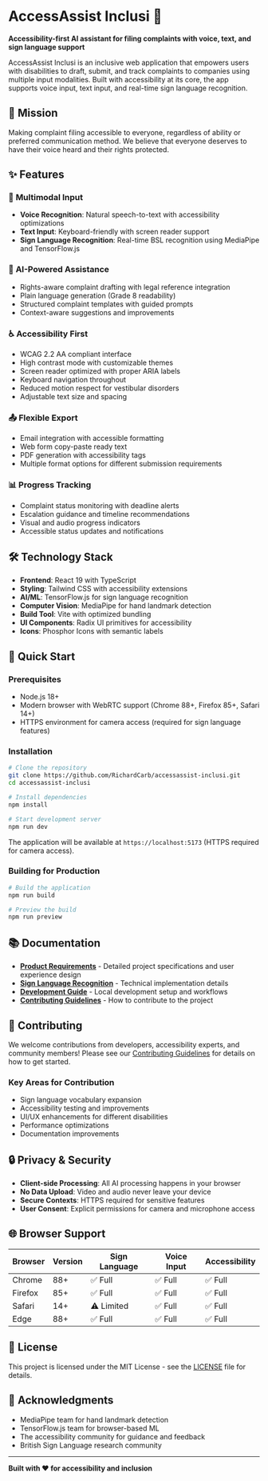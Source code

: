 # AccessAssist Inclusi 🌟

**Accessibility-first AI assistant for filing complaints with voice, text, and sign language support**

AccessAssist Inclusi is an inclusive web application that empowers users with disabilities to draft, submit, and track complaints to companies using multiple input modalities. Built with accessibility at its core, the app supports voice input, text input, and real-time sign language recognition.

## 🎯 Mission

Making complaint filing accessible to everyone, regardless of ability or preferred communication method. We believe that everyone deserves to have their voice heard and their rights protected.

## ✨ Features

### 🎤 **Multimodal Input**
- **Voice Recognition**: Natural speech-to-text with accessibility optimizations
- **Text Input**: Keyboard-friendly with screen reader support  
- **Sign Language Recognition**: Real-time BSL recognition using MediaPipe and TensorFlow.js

### 🤖 **AI-Powered Assistance**
- Rights-aware complaint drafting with legal reference integration
- Plain language generation (Grade 8 readability)
- Structured complaint templates with guided prompts
- Context-aware suggestions and improvements

### ♿ **Accessibility First**
- WCAG 2.2 AA compliant interface
- High contrast mode with customizable themes
- Screen reader optimized with proper ARIA labels
- Keyboard navigation throughout
- Reduced motion respect for vestibular disorders
- Adjustable text size and spacing

### 📤 **Flexible Export**
- Email integration with accessible formatting
- Web form copy-paste ready text
- PDF generation with accessibility tags
- Multiple format options for different submission requirements

### 📊 **Progress Tracking**  
- Complaint status monitoring with deadline alerts
- Escalation guidance and timeline recommendations
- Visual and audio progress indicators
- Accessible status updates and notifications

## 🛠️ Technology Stack

- **Frontend**: React 19 with TypeScript
- **Styling**: Tailwind CSS with accessibility extensions
- **AI/ML**: TensorFlow.js for sign language recognition
- **Computer Vision**: MediaPipe for hand landmark detection
- **Build Tool**: Vite with optimized bundling
- **UI Components**: Radix UI primitives for accessibility
- **Icons**: Phosphor Icons with semantic labels

## 🚀 Quick Start

### Prerequisites
- Node.js 18+ 
- Modern browser with WebRTC support (Chrome 88+, Firefox 85+, Safari 14+)
- HTTPS environment for camera access (required for sign language features)

### Installation

```bash
# Clone the repository
git clone https://github.com/RichardCarb/accessassist-inclusi.git
cd accessassist-inclusi

# Install dependencies
npm install

# Start development server
npm run dev
```

The application will be available at `https://localhost:5173` (HTTPS required for camera access).

### Building for Production

```bash
# Build the application
npm run build

# Preview the build
npm run preview
```

## 📚 Documentation

- **[Product Requirements](PRD.md)** - Detailed project specifications and user experience design
- **[Sign Language Recognition](src/docs/sign-language-recognition.md)** - Technical implementation details
- **[Development Guide](DEVELOPMENT.md)** - Local development setup and workflows
- **[Contributing Guidelines](CONTRIBUTING.md)** - How to contribute to the project

## 🤝 Contributing

We welcome contributions from developers, accessibility experts, and community members! Please see our [Contributing Guidelines](CONTRIBUTING.md) for details on how to get started.

### Key Areas for Contribution
- Sign language vocabulary expansion
- Accessibility testing and improvements  
- UI/UX enhancements for different disabilities
- Performance optimizations
- Documentation improvements

## 🔒 Privacy & Security

- **Client-side Processing**: All AI processing happens in your browser
- **No Data Upload**: Video and audio never leave your device
- **Secure Contexts**: HTTPS required for sensitive features
- **User Consent**: Explicit permissions for camera and microphone access

## 🌐 Browser Support

| Browser | Version | Sign Language | Voice Input | Accessibility |
|---------|---------|---------------|-------------|---------------|
| Chrome  | 88+     | ✅ Full       | ✅ Full     | ✅ Full       |
| Firefox | 85+     | ✅ Full       | ✅ Full     | ✅ Full       |
| Safari  | 14+     | ⚠️ Limited    | ✅ Full     | ✅ Full       |
| Edge    | 88+     | ✅ Full       | ✅ Full     | ✅ Full       |

## 📄 License

This project is licensed under the MIT License - see the [LICENSE](LICENSE) file for details.

## 🙏 Acknowledgments

- MediaPipe team for hand landmark detection
- TensorFlow.js team for browser-based ML
- The accessibility community for guidance and feedback
- British Sign Language research community

---

**Built with ❤️ for accessibility and inclusion**
